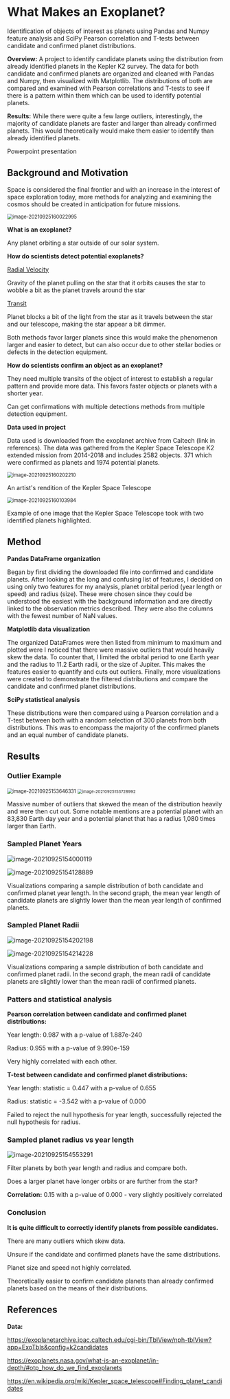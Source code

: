 # **What Makes an Exoplanet?**

Identification of objects of interest as planets using Pandas and Numpy feature analysis and SciPy Pearson correlation and T-tests between candidate and confirmed planet distributions.

**Overview:** A project to identify candidate planets using the distribution from already identified planets in the Kepler K2 survey. The data for both candidate and confirmed planets are organized and cleaned with Pandas and Numpy, then visualized with Matplotlib. The distributions of both are compared and examined with Pearson correlations and T-tests to see if there is a pattern within them which can be used to identify potential planets.

**Results:** While there were quite a few large outliers, interestingly, the majority of candidate planets are faster and larger than already confirmed planets. This would theoretically would make them easier to identify than already identified planets.

Powerpoint presentation

## Background and Motivation

Space is considered the final frontier and with an increase in the interest of space exploration today, more methods for analyzing and examining the cosmos should be created in anticipation for future missions.

<img src="https://i.loli.net/2021/09/26/eXdqP5uMIJbUynW.png" alt="image-20210925160022995" style="zoom:80%;" />

**What is an exoplanet?** 

Any planet orbiting a star outside of our solar system.

**How do scientists detect potential exoplanets?**

<u>Radial Velocity</u>

Gravity of the planet pulling on the star that it orbits causes the star to wobble a bit as the planet travels around the star

<u>Transit</u>

Planet blocks a bit of the light from the star as it travels between the star and our telescope, making the star appear a bit dimmer.

Both methods favor larger planets since this would make the phenomenon larger and easier to detect, but can also occur due to other stellar bodies or defects in the detection equipment.

**How do scientists confirm an object as an exoplanet?**

They need multiple transits of the object of interest to establish a regular pattern and provide more data. This favors faster objects or planets with a shorter year.

Can get confirmations with multiple detections methods from multiple detection equipment.

**Data used in project**

Data used is downloaded from the exoplanet archive from Caltech (link in references). The data was gathered from the Kepler Space Telescope K2 extended mission from 2014-2018 and includes 2582 objects. 371 which were confirmed as planets and 1974 potential planets.

<img src="https://i.loli.net/2021/09/26/EeOjNqsAx1XgJt4.png" alt="image-20210925160202210" style="zoom: 80%;" />

An artist's rendition of the Kepler Space Telescope

<img src="https://i.loli.net/2021/09/26/lxTL1XONuqiawbh.png" alt="image-20210925160103984" style="zoom:80%;" />

Example of one image that the Kepler Space Telescope took with two identified planets highlighted.

## Method

**Pandas DataFrame organization**

Began by first dividing the downloaded file into confirmed and candidate planets. After looking at the long and confusing list of features, I decided on using only two features for my analysis, planet orbital period (year length or speed) and radius (size). These were chosen since they could be understood the easiest with the background information and are directly linked to the observation metrics described. They were also the columns with the fewest number of NaN values.

**Matplotlib data visualization**

The organized DataFrames were then listed from minimum to maximum and plotted were I noticed that there were massive outliers that would heavily skew the data. To counter that, I limited the orbital period to one Earth year and the radius to 11.2 Earth radii, or the size of Jupiter. This makes the features easier to quantify and cuts out outliers. Finally, more visualizations were created to demonstrate the filtered distributions and compare the candidate and confirmed planet distributions.

**SciPy statistical analysis**

These distributions were then compared using a Pearson correlation and a T-test between both with a random selection of 300 planets from both distributions. This was to encompass the majority of the confirmed planets and an equal number of candidate planets.

## Results

### Outlier Example

<img src="https://i.loli.net/2021/09/26/bgP9AnkiCo8xjFY.png" alt="image-20210925153646331" style="zoom:80%;" />

<img src="https://i.loli.net/2021/09/26/wKWXLZm3GSiBDU8.png" alt="image-20210925153728992" style="zoom: 67%;" />

Massive number of outliers that skewed the mean of the distribution heavily and were then cut out. Some notable mentions are a potential planet with an 83,830 Earth day year and a potential planet that has a radius 1,080 times larger than Earth.

### Sampled Planet Years

![image-20210925154000119](https://i.loli.net/2021/09/26/IlyPimwexft9dTW.png)

![image-20210925154128889](https://i.loli.net/2021/09/26/phMPJUW51YqN4oL.png)

Visualizations comparing a sample distribution of both candidate and confirmed planet year length. In the second graph, the mean year length of candidate planets are slightly lower than the mean year length of confirmed planets.

### Sampled Planet Radii

![image-20210925154202198](https://i.loli.net/2021/09/26/8WtlXHG9mrS16n5.png)

![image-20210925154214228](https://i.loli.net/2021/09/26/E4I6NDcWfUL2gPV.png)

Visualizations comparing a sample distribution of both candidate and confirmed planet radii. In the second graph, the mean radii of candidate planets are slightly lower than the mean radii of confirmed planets.

### Patters and statistical analysis

**Pearson correlation between candidate and confirmed planet distributions:**

Year length: 0.987 with a p-value of 1.887e-240

Radius: 0.955 with a p-value of 9.990e-159

Very highly correlated with each other.

**T-test between candidate and confirmed planet distributions:**

Year length: statistic = 0.447 with a p-value of 0.655

Radius: statistic = -3.542 with a p-value of 0.000

Failed to reject the null hypothesis for year length, successfully rejected the null hypothesis for radius.

### Sampled planet radius vs year length 

![image-20210925154553291](C:\Users\seant\AppData\Roaming\Typora\typora-user-images\image-20210925154553291.png)

Filter planets by both year length and radius and compare both. 

Does a larger planet have longer orbits or are further from the star?

**Correlation:** 0.15 with a p-value of 0.000 - very slightly positively correlated

### Conclusion

**It is quite difficult to correctly identify planets from possible candidates.**

There are many outliers which skew data.

Unsure if the candidate and confirmed planets have the same distributions.

Planet size and speed not highly correlated.

Theoretically easier to confirm candidate planets than already confirmed planets based on the means of their distributions.

## References

**Data:**

https://exoplanetarchive.ipac.caltech.edu/cgi-bin/TblView/nph-tblView?app=ExoTbls&config=k2candidates

https://exoplanets.nasa.gov/what-is-an-exoplanet/in-depth/#otp_how_do_we_find_exoplanets

https://en.wikipedia.org/wiki/Kepler_space_telescope#Finding_planet_candidates
